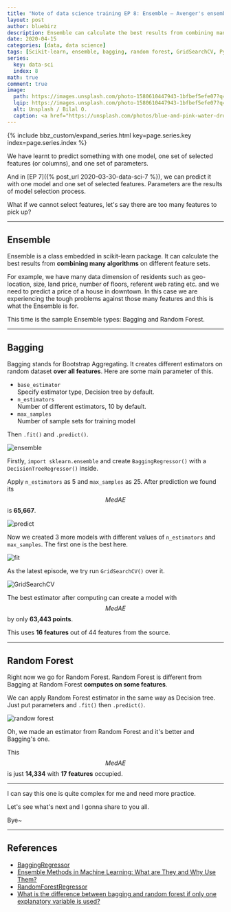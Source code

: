 ```yaml
---
title: "Note of data science training EP 8: Ensemble – Avenger's ensemble"
layout: post
author: bluebirz
description: Ensemble can calculate the best results from combining many algorithms on different feature sets.
date: 2020-04-15
categories: [data, data science]
tags: [Scikit-learn, ensemble, bagging, random forest, GridSearchCV, Python]
series:
  key: data-sci
  index: 8
math: true
comment: true
image:
  path: https://images.unsplash.com/photo-1580610447943-1bfbef5efe07?q=80&w=2070&auto=format&fit=crop&ixlib=rb-4.0.3&ixid=M3wxMjA3fDB8MHxwaG90by1wYWdlfHx8fGVufDB8fHx8fA%3D%3D
  lqip: https://images.unsplash.com/photo-1580610447943-1bfbef5efe07?q=10&w=490&auto=format&fit=crop&ixlib=rb-4.0.3&ixid=M3wxMjA3fDB8MHxwaG90by1wYWdlfHx8fGVufDB8fHx8fA%3D%3D
  alt: Unsplash / Bilal O.
  caption: <a href="https://unsplash.com/photos/blue-and-pink-water-droplets-ljXekphwr40">Unsplash / Bilal O.</a>
---
```


{% include bbz_custom/expand_series.html key=page.series.key index=page.series.index %}

We have learnt to predict something with one model, one set of selected features (or columns), and one set of parameters.

And in [EP 7]({% post_url 2020-03-30-data-sci-7 %}), we can predict it with one model and one set of selected features. Parameters are the results of model selection process.

What if we cannot select features, let's say there are too many features to pick up?

---

## Ensemble

Ensemble is a class embedded in scikit-learn package. It can calculate the best results from **combining many algorithms** on different feature sets.

For example, we have many data dimension of residents such as geo-location, size, land price, number of floors, referent web rating etc. and we need to predict a price of a house in downtown. In this case we are experiencing the tough problems against those many features and this is what the Ensemble is for.

This time is the sample Ensemble types: Bagging and Random Forest.

---

## Bagging

Bagging stands for Bootstrap Aggregating. It creates different estimators on random dataset **over all features**. Here are some main parameter of this.

- `base_estimator`  
  Specify estimator type, Decision tree by default.
- `n_estimators`  
  Number of different estimators, 10 by default.
- `max_samples`  
  Number of sample sets for training model

Then `.fit()` and `.predict()`.

![ensemble](https://bluebirzdotnet.s3.ap-southeast-1.amazonaws.com/note-data-science-eps/ep-08/Screen-Shot-2020-04-13-at-21.51.22.png)

Firstly, `import sklearn.ensemble` and create `BaggingRegressor()` with a `DecisionTreeRegressor()` inside.

Apply `n_estimators` as 5 and `max_samples` as 25. After prediction we found its $$MedAE$$ is **65,667**.

![predict](https://bluebirzdotnet.s3.ap-southeast-1.amazonaws.com/note-data-science-eps/ep-08/Screen-Shot-2020-04-13-at-21.51.41.png)

Now we created 3 more models with different values of `n_estimators` and `max_samples`. The first one is the best here.

![fit](https://bluebirzdotnet.s3.ap-southeast-1.amazonaws.com/note-data-science-eps/ep-08/Screen-Shot-2020-04-13-at-21.56.47.png)

As the latest episode, we try run `GridSearchCV()` over it.

![GridSearchCV](https://bluebirzdotnet.s3.ap-southeast-1.amazonaws.com/note-data-science-eps/ep-08/Screen-Shot-2020-04-13-at-23.36.49.png)

The best estimator after computing can create a model with $$MedAE$$ by only **63,443 points**.

This uses **16 features** out of 44 features from the source.

---

## Random Forest

Right now we go for Random Forest. Random Forest is different from Bagging at Random Forest **computes on some features**.

We can apply Random Forest estimator in the same way as Decision tree. Just put parameters and `.fit()` then `.predict()`.

![randow forest](https://bluebirzdotnet.s3.ap-southeast-1.amazonaws.com/note-data-science-eps/ep-08/Screen-Shot-2020-04-13-at-23.24.48.png)

Oh, we made an estimator from Random Forest and it's better and Bagging's one.

This $$MedAE$$ is just **14,334** with **17 features** occupied.

---

I can say this one is quite complex for me and need more practice.

Let's see what's next and I gonna share to you all.

Bye~

---

## References

- [BaggingRegressor](https://scikit-learn.org/stable/modules/generated/sklearn.ensemble.BaggingRegressor.html)
- [Ensemble Methods in Machine Learning: What are They and Why Use Them?](https://towardsdatascience.com/ensemble-methods-in-machine-learning-what-are-they-and-why-use-them-68ec3f9fef5f)
- [RandomForestRegressor](https://scikit-learn.org/stable/modules/generated/sklearn.ensemble.RandomForestRegressor.html)
- [What is the difference between bagging and random forest if only one explanatory variable is used?](https://stats.stackexchange.com/questions/264129/what-is-the-difference-between-bagging-and-random-forest-if-only-one-explanatory)
